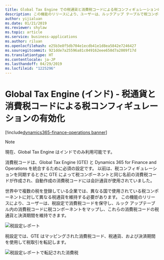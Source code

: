 ```yaml
---
title: Global Tax Engine での税通貨と消費税コードによる税コンフィギュレーションの有効化
description: この機能のリリースにより、ユーザーは、ルックアップ テーブルで税コンポーネントの税通貨を定義することができます。 ユーザーは、税設定で消費税コードを保守し、ルックアップ テーブル内の消費税コードに税コンポーネントをマップし、これらの消費税コードの期間およびレポート コードを保守することもできます。
author: yijialuan
ms.date: 01/21/2019
ms.reviewer: shylaw
ms.topic: article
ms.service: business-applications
ms.author: riluan
ms.openlocfilehash: e25b3e8f5db704e1ecdb41e1d8ea5842e7246427
ms.sourcegitcommit: 921dde7a25596a81c049162eee650d7a2009f17d
ms.translationtype: HT
ms.contentlocale: ja-JP
ms.lasthandoff: 04/29/2019
ms.locfileid: "1225296"
---
```

#  <a name="global-tax-engine-india---enabling-tax-configuration-with-tax-currency-and-sales-tax-codes"></a>Global Tax Engine (インド) - 税通貨と消費税コードによる税コンフィギュレーションの有効化 
[!include[dynamics365-finance-operations banner](../includes/dynamics365-finance-operations.md)]

> [!NOTE]
> 現在、Global Tax Engine はインドでのみ利用可能です。

消費税コードは、Global Tax Engine (GTE) と Dynamics 365 for Finance and Operations を統合するために必須の設定です。 以前は、税コンフィギュレーションを同期するときに GTE によって税コンポーネントと同じ名前の消費税コードが作成され、自動作成の消費税コードには会計通貨が使用されていました。 

世界中で複数の税を登録している企業では、異なる国で使用されている税コンポーネントに対して異なる税通貨を維持する必要があります。 この機能のリリースにより、ユーザーは、税設定で消費税コードを保守し、ルック アップテーブル内の消費税コードに税コンポーネントをマップし、これらの消費税コードの税通貨と決済期間を維持できます。

![税設定レポート](media/Tax-setup-Reporting.jpg "税設定レポート")

税設定では、GTE はマッピングされた消費税コード、税通貨、および決済期間を使用して税取引を転記します。

![税設定レポートで転記された消費税](media/Tax-setup-Reporting-Posted-Sales-tax.jpg "税設定レポートで転記された消費税")


